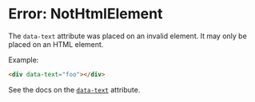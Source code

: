 # Error: NotHtmlElement

The `data-text` attribute was placed on an invalid element. It may only be placed on an HTML element.

Example:

```html
<div data-text="foo"></div>
```

See the docs on the [`data-text`](/reference/attribute_plugins#data-text) attribute.